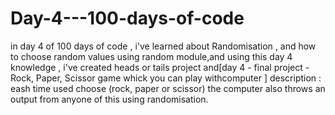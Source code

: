 # Day-4---100-days-of-code


in day 4 of 100 days of code , i've learned about Randomisation , and how to choose random values using random module,and using this day 4 knowledge , i've created heads or tails project and[day 4 - final project - Rock, Paper, Scissor game whick you can play withcomputer ] description : eash time used choose (rock, paper or scissor) the computer also throws an output from anyone of this using randomisation.
